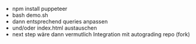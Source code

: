 - npm install puppeteer
- bash demo.sh
- dann entsprechend queries anpassen
- und/oder index.html austauschen
- next step wäre dann vermutlich Integration mit autograding repo (fork)

